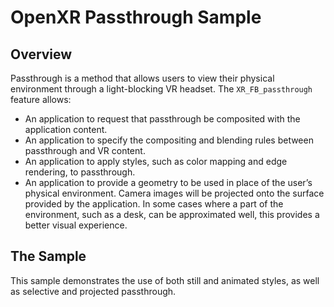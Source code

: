 # OpenXR Passthrough Sample

## Overview
Passthrough is a method that allows users to view their physical environment through a light-blocking VR headset. The `XR_FB_passthrough` feature allows:
* An application to request that passthrough be composited with the application content.
* An application to specify the compositing and blending rules between passthrough and VR content.
* An application to apply styles, such as color mapping and edge rendering, to passthrough.
* An application to provide a geometry to be used in place of the user’s physical environment. Camera images will be projected onto the surface provided by the application. In some cases where a part of the environment, such as a desk, can be approximated well, this provides a better visual experience.

## The Sample
This sample demonstrates the use of both still and animated styles, as well as selective and projected passthrough.

